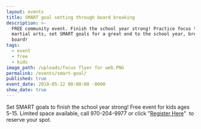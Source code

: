```yaml
---
layout: events
title: SMART goal setting through board breaking
description: >-
  FREE community event. Finish the school year strong! Practice focus through
  martial arts, set SMART goals for a great end to the school year, break a real
  board!
tags:
  - event
  - free
  - kids
image_path: /uploads/focus flyer for web.PNG
permalink: /events/smart-goal/
published: true
event_date: 2018-05-12 00:00:00 -0600
show_date: true
---
```


Set SMART goals to finish the school year strong! Free event for kids ages 5-15. Limited space available, call 970-204-9977 or click "[Register Here](https://form.jotform.com/80935175356160)"  to reserve your spot.
